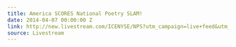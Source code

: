 ```yaml
---
title: America SCORES National Poetry SLAM!
date: 2014-04-07 00:00:00 Z
link: http://new.livestream.com/ICENYSE/NPS?utm_campaign=live+feed&utm_medium=email&utm_source=LIVE+FEED
source: Livestream
---
```



